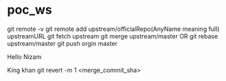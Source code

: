 # poc_ws


git remote -v
git remote add upstream/officialRepo(AnyName meaning full) upstreamURL
git fetch upstream
git merge upstream/master   OR git rebase upstream/master
git push orgin master


Hello Nizam

King khan 
git revert -m 1 <merge_commit_sha>
